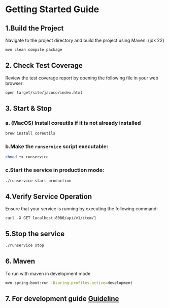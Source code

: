 # Getting Started Guide

## 1.Build the Project
Navigate to the project directory and build the project using Maven: (jdk 22)
```bash
mvn clean compile package
```

## 2. Check Test Coverage
Review the test coverage report by opening the following file in your web browser:
```bash
open target/site/jacoco/index.html
```

## 3. Start & Stop
### a. (MacOS) Install coreutils if it is not already installed
```bash
brew install coreutils
```
### b.Make the `runservice` script executable:
```bash
chmod +x runservice
```
### c.Start the service in production mode:
```bash
./runservice start production
```

## 4.Verify Service Operation
Ensure that your service is running by executing the following command:
```shell
curl -X GET localhost:8080/api/v1/item/1
```
## 5.Stop the service
```bash
./runservice stop
```

## 6. Maven
To run with maven in development mode
```bash
mvn spring-boot:run -Dspring.profiles.active=development
```

## 7. For development guide [Guideline](DEV-GUIDELINE.md)